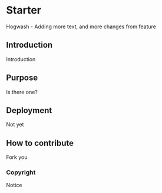 # Starter

Hogwash - Adding more text, and more changes from feature

## Introduction

Introduction

## Purpose

Is there one?

## Deployment

Not yet

## How to contribute

Fork you

### Copyright

Notice